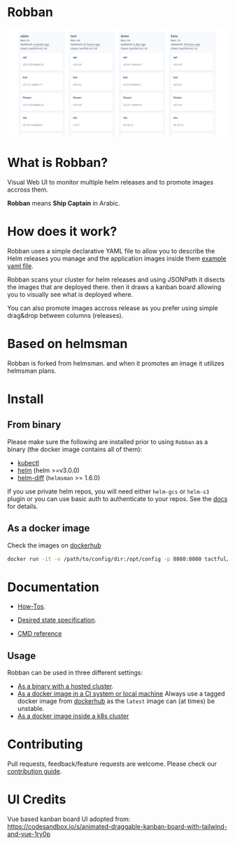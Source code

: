 # Robban

![robban-ui](docs/images/robban-ui.png)

# What is Robban?

Visual Web UI to monitor multiple helm releases and to promote images accross them.

**Robban** means **Ship Captain** in Arabic.

# How does it work?

Robban uses a simple declarative YAML file to allow you to describe the Helm releases you manage and the application images inside them [example yaml file](https://github.com/Praqma/helmsman/blob/master/examples/example.yaml).

Robban scans your cluster for helm releases and using JSONPath it disects the images that are deployed there. then it draws a kanban board allowing you to visually see what is deployed where.

You can also promote images accross release as you prefer using simple drag&drop between columns (releases).

# Based on helmsman

Robban is forked from helmsman. and when it promotes an image it utilizes helmsman plans.

# Install

## From binary

Please make sure the following are installed prior to using `Robban` as a binary (the docker image contains all of them):

- [kubectl](https://github.com/kubernetes/kubectl)
- [helm](https://github.com/helm/helm) (helm >=v3.0.0)
- [helm-diff](https://github.com/databus23/helm-diff) (`helmsman` >= 1.6.0)

If you use private helm repos, you will need either `helm-gcs` or `helm-s3` plugin or you can use basic auth to authenticate to your repos. See the [docs](https://github.com/Praqma/helmsman/blob/master/docs/how_to/helm_repos) for details.


## As a docker image
Check the images on [dockerhub](https://hub.docker.com/r/tactful/robban)

```bash
docker run -it -v /path/to/config/dir:/opt/config -p 8080:8080 tactful/robban -f config/myconfig.yaml


```

# Documentation

- [How-Tos](https://github.com/Praqma/helmsman/blob/master/docs/how_to/).

- [Desired state specification](https://github.com/Praqma/helmsman/blob/master/docs/desired_state_specification.md).

- [CMD reference](https://github.com/Praqma/helmsman/blob/master/docs/cmd_reference.md)


## Usage

Robban can be used in three different settings:

- [As a binary with a hosted cluster](https://github.com/Praqma/helmsman/blob/master/docs/how_to/settings).
- [As a docker image in a CI system or local machine](https://github.com/Praqma/helmsman/blob/master/docs/how_to/deployments/ci.md) Always use a tagged docker image from [dockerhub](https://hub.docker.com/r/praqma/helmsman/) as the `latest` image can (at times) be unstable.
- [As a docker image inside a k8s cluster](https://github.com/Praqma/helmsman/blob/master/docs/how_to/deployments/inside_k8s.md)


# Contributing

Pull requests, feedback/feature requests are welcome. Please check our [contribution guide](CONTRIBUTION.md).

# UI Credits

Vue based kanban board UI adopted from: 
https://codesandbox.io/s/animated-draggable-kanban-board-with-tailwind-and-vue-1ry0p
